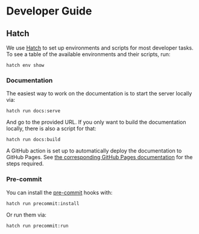 # Developer Guide

## Hatch

We use [Hatch](https://hatch.pypa.io/latest) to set up environments and scripts for most developer tasks.
To see a table of the available environments and their scripts, run:

    hatch env show

### Documentation

The easiest way to work on the documentation is to start the server locally via:

    hatch run docs:serve

And go to the provided URL.
If you only want to build the documentation locally, there is also a script for that:

    hatch run docs:build

A GitHub action is set up to automatically deploy the documentation to GitHub Pages.
See [the corresponding GitHub Pages documentation](https://docs.github.com/en/pages/getting-started-with-github-pages/configuring-a-publishing-source-for-your-github-pages-site#publishing-from-a-branch) for the steps required.

### Pre-commit

You can install the [pre-commit](https://pre-commit.com/) hooks with:

    hatch run precommit:install

Or run them via:

    hatch run precommit:run
